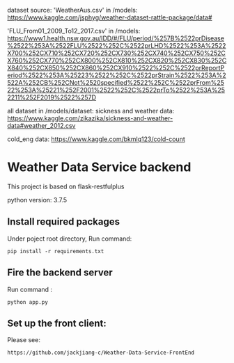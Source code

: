 dataset source:
'WeatherAus.csv' in /models:
https://www.kaggle.com/jsphyg/weather-dataset-rattle-package/data#

'FLU_From01_2009_To12_2017.csv' in /models:
https://www1.health.nsw.gov.au/IDD/#/FLU/period/%257B%2522prDisease%2522%253A%2522FLU%2522%252C%2522prLHD%2522%253A%2522X700%252CX710%252CX720%252CX730%252CX740%252CX750%252CX760%252CX770%252CX800%252CX810%252CX820%252CX830%252CX840%252CX850%252CX860%252CX910%2522%252C%2522prReportPeriod%2522%253A%25223%2522%252C%2522prStrain%2522%253A%2522A%252CB%252CNot%2520specified%2522%252C%2522prFrom%2522%253A%25221%252F2001%2522%252C%2522prTo%2522%253A%252211%252F2019%2522%257D

all dataset in /models/dataset:
sickness and weather data: https://www.kaggle.com/zikazika/sickness-and-weather-data#weather_2012.csv

cold_eng data: https://www.kaggle.com/bkmlq123/cold-count

# Weather Data Service backend

This project is based on flask-restfulplus

python version: 3.7.5
## Install required packages
Under poject root directory,
Run command:

    pip install -r requirements.txt

## Fire the backend server
Run command :

    python app.py

## Set up the front client:
Please see:

    https://github.com/jackjiang-c/Weather-Data-Service-FrontEnd